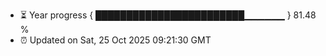 - ⏳ Year progress { ████████████████████████▁▁▁▁▁▁ } 81.48 %
- ⏰ Updated on Sat, 25 Oct 2025 09:21:30 GMT

